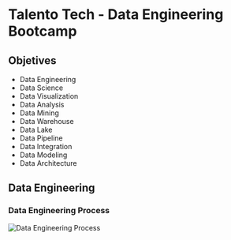 # Talento Tech - Data Engineering Bootcamp

## Objetives

- Data Engineering
- Data Science
- Data Visualization
- Data Analysis
- Data Mining
- Data Warehouse
- Data Lake
- Data Pipeline
- Data Integration
- Data Modeling
- Data Architecture

## Data Engineering

### Data Engineering Process

![Data Engineering Process](https://github.com/david-a-sanchez/talento-tech/blob/main/data_engineering_process.png)
